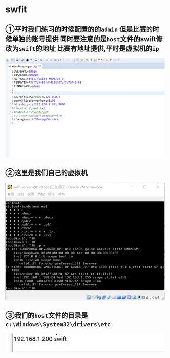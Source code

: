 # swfit

## ①平时我们练习的时候配置的的`admin` 但是比赛的时候单独的账号提供 同时要注意的是`host`文件的swift修改为`swift`的地址 比赛有地址提供,平时是虚拟机的`ip`

![1542638426207](../.gitbook/assets/swfit.png)

## ②这里是我们自己的虚拟机

![1542638567723](../.gitbook/assets/swfit2.png)

## ③我们的`host`文件的目录是`c:\Windows\System32\drivers\etc`

![1542638712842](../.gitbook/assets/host.png)


